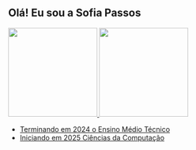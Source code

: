 ## Olá! Eu sou a Sofia Passos


<div>
  <a href="https://github.com/sofiaparreira/">
    <img height="180em" src="https://github-readme-stats.vercel.app/api?username=sofiaparreira&show_icons=true&include_all_commits=true&count_private=true"/>
    <img height="180em" src="https://github-readme-stats.vercel.app/api/top-langs/?username=sofiaparreira&layout=compact&langs_count=6"/>
</div>


- Terminando em 2024 o Ensino Médio Técnico
- Iniciando em 2025 Ciências da Computação

